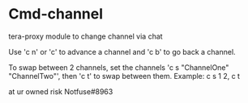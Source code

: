 # Cmd-channel
tera-proxy module to change channel via chat

Use 'c n' or 'c' to advance a channel and 'c b' to go back a channel.

To swap between 2 channels, set the channels 'c s "ChannelOne" "ChannelTwo"', then 'c t' to swap between them. Example: c s 1 2, c t

at ur owned risk Notfuse#8963
